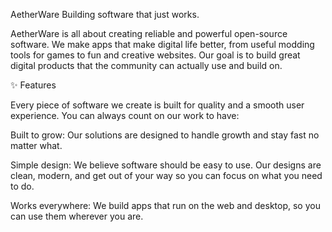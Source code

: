 AetherWare
Building software that just works.

AetherWare is all about creating reliable and powerful open-source software. We make apps that make digital life better, from useful modding tools for games to fun and creative websites. Our goal is to build great digital products that the community can actually use and build on.

✨ Features

Every piece of software we create is built for quality and a smooth user experience. You can always count on our work to have:

Built to grow: Our solutions are designed to handle growth and stay fast no matter what.

Simple design: We believe software should be easy to use. Our designs are clean, modern, and get out of your way so you can focus on what you need to do.

Works everywhere: We build apps that run on the web and desktop, so you can use them wherever you are.

